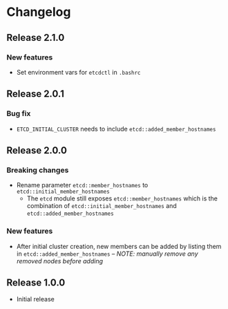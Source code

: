 # Changelog

## Release 2.1.0

### New features

- Set environment vars for `etcdctl` in `.bashrc`

## Release 2.0.1

### Bug fix

- `ETCD_INITIAL_CLUSTER` needs to include `etcd::added_member_hostnames`
  
## Release 2.0.0
  
### Breaking changes

- Rename parameter `etcd::member_hostnames` to `etcd::initial_member_hostnames`
  - The `etcd` module still exposes `etcd::member_hostnames` which is the combination of
    `etcd::initial_member_hostnames` and `etcd::added_member_hostnames`

### New features

- After initial cluster creation, new members can be added by listing them in
  `etcd::added_member_hostnames` – *NOTE: manually remove any removed nodes before adding* 

## Release 1.0.0

- Initial release
